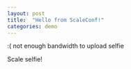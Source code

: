```yaml
---
layout: post
title:  "Hello from ScaleConf!"
categories: demo
---
```


:( not enough bandwidth to upload selfie

Scale selfie!

